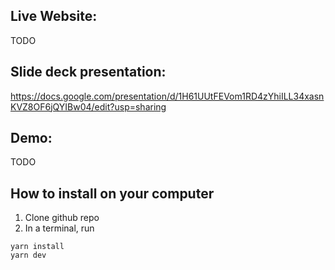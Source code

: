 ## Live Website:

TODO


## Slide deck presentation: 

https://docs.google.com/presentation/d/1H61UUtFEVom1RD4zYhiILL34xasnKVZ8OF6jQYIBw04/edit?usp=sharing


## Demo:

TODO


## How to install on your computer 

1. Clone github repo
2. In a terminal, run 

```
yarn install 
yarn dev
```
